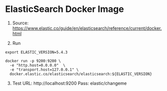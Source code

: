 # ElasticSearch Docker Image

1. Source: https://www.elastic.co/guide/en/elasticsearch/reference/current/docker.html

2. Run

```
export ELASTIC_VERSION=5.4.3

docker run -p 9200:9200 \
  -e "http.host=0.0.0.0"  \
  -e "transport.host=127.0.0.1" \
  docker.elastic.co/elasticsearch/elasticsearch:${ELASTIC_VERSION}
```

3. Test
URL: http://localhost:9200
Pass: elastic/changeme
